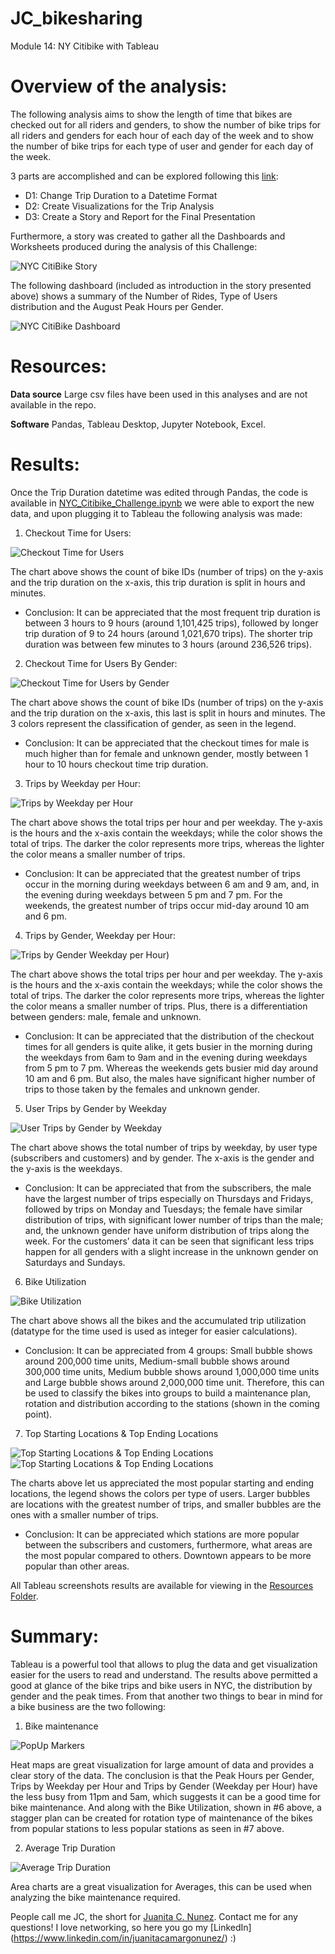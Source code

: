 # JC_bikesharing
Module 14: NY Citibike with Tableau

# Overview of the analysis:

The following analysis aims to show the length of time that bikes are checked out for all riders and genders, to show the number of bike trips for all riders and genders for each hour of each day of the week and to show the number of bike trips for each type of user and gender for each day of the week.

3 parts are accomplished and can be explored following this [link]( https://public.tableau.com/app/profile/juanita.camargo/viz/JC_bikesharing_challenge/NYCCitiBikeStory?publish=yes):

- D1: Change Trip Duration to a Datetime Format
- D2: Create Visualizations for the Trip Analysis
- D3: Create a Story and Report for the Final Presentation

Furthermore, a story was created to gather all the Dashboards and Worksheets produced during the analysis of this Challenge:

![NYC CitiBike Story](/__Resources/TableauNYCCitiBikeStory.gif)

The following dashboard (included as introduction in the story presented above) shows a summary of the Number of Rides, Type of Users distribution and the August Peak Hours per Gender.

![NYC CitiBike Dashboard](/__Resources/NYCCitiBikeDashboard.jpg)

# Resources:
 
  **Data source** Large csv files have been used in this analyses and are not available in the repo. 

  **Software** Pandas, Tableau Desktop, Jupyter Notebook, Excel.

# Results:

Once the Trip Duration datetime was edited through Pandas, the code is available in [NYC_Citibike_Challenge.ipynb](https://github.com/juanitacosmica/JC_bikesharing/NYC_Citibike_Challenge.ipynb) we were able to export the new data, and upon plugging it to Tableau the following analysis was made:

1. Checkout Time for Users:

![Checkout Time for Users](/__Resources/CheckoutTimesForUsers.jpg)

The chart above shows the count of bike IDs (number of trips) on the y-axis and the trip duration on the x-axis, this trip duration is split in hours and minutes. 

- Conclusion: It can be appreciated that the most frequent trip duration is between 3 hours to 9 hours (around 1,101,425 trips), followed by longer trip duration of 9 to 24 hours (around 1,021,670 trips). The shorter trip duration was between few minutes to 3 hours (around 236,526 trips).

2. Checkout Time for Users By Gender:

![Checkout Time for Users by Gender](/__Resources/CheckoutTimesByGender.jpg)

The chart above shows the count of bike IDs (number of trips) on the y-axis and the trip duration on the x-axis, this last is split in hours and minutes. The 3 colors represent the classification of gender, as seen in the legend.

- Conclusion: It can be appreciated that the checkout times for male is much higher than for female and unknown gender, mostly between 1 hour to 10 hours checkout time trip duration.

3. Trips by Weekday per Hour:

![Trips by Weekday per Hour](/__Resources/TripsByWeekdayPerHour.jpg)

The chart above shows the total trips per hour and per weekday. The y-axis is the hours and the x-axis contain the weekdays; while the color shows the total of trips. The darker the color represents more trips, whereas the lighter the color means a smaller number of trips. 

- Conclusion: It can be appreciated that the greatest number of trips occur in the morning during weekdays between 6 am and 9 am, and, in the evening during weekdays between 5 pm and 7 pm. For the weekends, the greatest number of trips occur mid-day around 10 am and 6 pm.

4. Trips by Gender, Weekday per Hour:

![Trips by Gender Weekday per Hour)](/__Resources/TripsByGenderWeekdayPerHour.jpg)

The chart above shows the total trips per hour and per weekday. The y-axis is the hours and the x-axis contain the weekdays; while the color shows the total of trips. The darker the color represents more trips, whereas the lighter the color means a smaller number of trips. Plus, there is a differentiation between genders: male, female and unknown. 

- Conclusion: It can be appreciated that the distribution of the checkout times for all genders is quite alike, it gets busier in the morning during the weekdays from 6am to 9am and in the evening during weekdays from 5 pm to 7 pm. Whereas the weekends gets busier mid day around 10 am and 6 pm. But also, the males have significant higher number of trips to those taken by the females and unknown gender.

5. User Trips by Gender by Weekday

![User Trips by Gender by Weekday](/__Resources/TripsByGenderByWeekday.jpg)

The chart above shows the total number of trips by weekday, by user type (subscribers and customers) and by gender. The x-axis is the gender and the y-axis is the weekdays. 

- Conclusion: It can be appreciated that from the subscribers, the male have the largest number of trips especially on Thursdays and Fridays, followed by trips on Monday and Tuesdays; the female have similar distribution of trips, with significant lower number of trips than the male; and, the unknown gender have uniform distribution of trips along the week. For the customers’ data it can be seen that significant less trips happen for all genders with a slight increase in the unknown gender on Saturdays and Sundays.

6. Bike Utilization

![Bike Utilization](/__Resources/BikeUtilization.jpg)

The chart above shows all the bikes and the accumulated trip utilization (datatype for the time used is used as integer for easier calculations).
- Conclusion: It can be appreciated from 4 groups: Small bubble shows around 200,000 time units, Medium-small bubble shows around 300,000 time units, Medium bubble shows around 1,000,000 time units and Large bubble shows around 2,000,000 time unit. Therefore, this can be used to classify the bikes into groups to build a maintenance plan, rotation and distribution according to the stations (shown in the coming point).

7. Top Starting Locations & Top Ending Locations

![Top Starting Locations & Top Ending Locations](/__Resources/TopStartingLocations.jpg)
![Top Starting Locations & Top Ending Locations](/__Resources/TopEndingLocations.jpg)

The charts above let us appreciated the most popular starting and ending locations, the legend shows the colors per type of users. Larger bubbles are locations with the greatest number of trips, and smaller bubbles are the ones with a smaller number of trips. 
- Conclusion: It can be appreciated which stations are more popular between the subscribers and customers, furthermore, what areas are the most popular compared to others. Downtown appears to be more popular than other areas.

All Tableau screenshots results are available for viewing in the [Resources Folder](https://github.com/juanitacosmica/JC_bikesharing/__Resources).

# Summary:

Tableau is a powerful tool that allows to plug the data and get visualization easier for the users to read and understand. The results above permitted a good at glance of the bike trips and bike users in NYC, the distribution by gender and the peak times. From that another two things to bear in mind for a bike business are the two following: 

1. Bike maintenance

![PopUp Markers](/__Resources/BikeRepairs.jpg)

Heat maps are great visualization for large amount of data and provides a clear story of the data. The conclusion is that the Peak Hours per Gender, Trips by Weekday per Hour and Trips by Gender (Weekday per Hour) have the less busy from 11pm and 5am, which suggests it can be a good time for bike maintenance. And along with the Bike Utilization, shown in #6 above, a stagger plan can be created for rotation type of maintenance of the bikes from popular stations to less popular stations as seen in #7 above.

2. Average Trip Duration

![Average Trip Duration](/__Resources/AverageTripDuration.jpg)

Area charts are a great visualization for Averages, this can be used when analyzing the bike maintenance required.

People call me JC, the short for [Juanita C. Nunez](https://www.linkedin.com/in/juanitacamargonunez/). Contact me for any questions! I love networking, so here you go  my [LinkedIn] (https://www.linkedin.com/in/juanitacamargonunez/) :)

